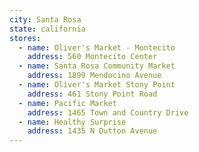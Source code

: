 ```yaml
---
city: Santa Rosa
state: california
stores:
  - name: Oliver's Market - Montecito
    address: 560 Montecito Center
  - name: Santa Rosa Community Market
    address: 1899 Mendocino Avenue
  - name: Oliver's Market Stony Point
    address: 461 Stony Point Road
  - name: Pacific Market
    address: 1465 Town and Country Drive
  - name: Healthy Surprise
    address: 1435 N Dutton Avenue
---
```


